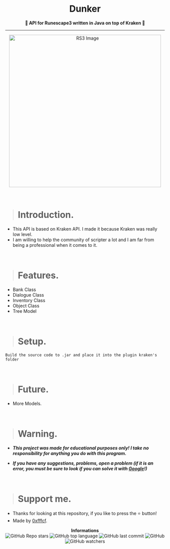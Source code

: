 <h1 align="center">Dunker</h1>

<p align='center'>
    <b>💖 API for Runescape3 written in Java on top of Kraken 💖</b>
</p>

----

<p align="center">
    <img src="https://www.runescape.com/img/microsite/social-share-fb.jpg" alt="RS3 Image" width="480px"/>
  </p>

<br/>

> # Introduction.

* This API is based on Kraken API. I made it because Kraken was really low level.
* I am willing to help the community of scripter a lot and I am far from being a professional when it comes to it.

<br/>

> # Features.

* Bank Class
* Dialogue Class
* Inventory Class
* Object Class
* Tree Model

<br/>

> # Setup.

```
Build the source code to .jar and place it into the plugin kraken's folder
```

<br/>

> # Future.

* More Models.

<br/>

> # Warning.

* ***This project was made for educational purposes only! I take no responsibility for anything you do with this program.***

* ***If you have any suggestions, problems, open a problem (if it is an error, you must be sure to look if you can solve it with [Google](https://giybf.com)!)***
  
  <br/>

> # Support me.

* Thanks for looking at this repository, if you like to press the ⭐ button!
* Made by [0xfffcf](https://github.com/0xfffcf).

<p align="center">
    <b>Informations</b><br>
    <img alt="GitHub Repo stars" src="https://img.shields.io/github/stars/0xfffcf/RuneScape3-API?color=7143de">
    <img alt="GitHub top language" src="https://img.shields.io/github/languages/top/0xfffcf/RuneScape3-API?color=7143de">
    <img alt="GitHub last commit" src="https://img.shields.io/github/last-commit/0xfffcf/RuneScape3-API?color=7143de">
    <img alt="GitHub" src="https://img.shields.io/github/license/0xfffcf/RuneScape3-API?color=7143de">
    <img alt="GitHub watchers" src="https://img.shields.io/github/watchers/0xfffcf/RuneScape3-API?color=7143de">
</p>
